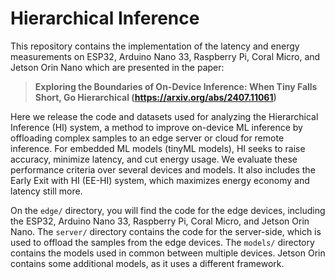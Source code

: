 # Hierarchical Inference

This repository contains the implementation of the latency and energy measurements on ESP32, Arduino Nano 33, Raspberry Pi, Coral Micro, and Jetson Orin Nano which are presented in the paper:

> **Exploring the Boundaries of On-Device Inference: When Tiny Falls Short, Go Hierarchical (https://arxiv.org/abs/2407.11061)**<br>

Here we release the code and datasets used for analyzing the Hierarchical Inference (HI) system, a method to improve on-device ML inference by offloading complex samples to an edge server or cloud for remote inference. For embedded ML models (tinyML models), HI seeks to raise accuracy, minimize latency, and cut energy usage. We evaluate these performance criteria over several devices and models. It also includes the Early Exit with HI (EE-HI) system, which maximizes energy economy and latency still more.

On the `edge/` directory, you will find the code for the edge devices, including the ESP32, Arduino Nano 33, Raspberry Pi, Coral Micro, and Jetson Orin Nano. The `server/` directory contains the code for the server-side, which is used to offload the samples from the edge devices. The `models/` directory contains the models used in common between multiple devices. Jetson Orin contains some additional models, as it uses a different framework.
